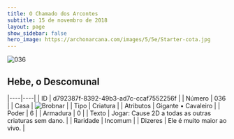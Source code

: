 ```yaml
---
title: O Chamado dos Arcontes
subtitle: 15 de novembro de 2018
layout: page
show_sidebar: false
hero_image: https://archonarcana.com/images/5/5e/Starter-cota.jpg
---
```


![036](https://cdn.keyforgegame.com/media/card_front/pt/341_036_73MRHJRCWXP4_pt.png)

## Hebe, o Descomunal

|----|----|
| ID | d792387f-8392-49b3-ad7c-ccaf7552256f |
| Número | 036 |
| Casa | ![Brobnar](https://archonarcana.com/images/thumb/e/e0/Brobnar.png/22px-Brobnar.png "Brobnar") |
| Tipo | Criatura |
| Atributos | Gigante • Cavaleiro |
| Poder | 6 |
| Armadura | 0 |
| Texto | Jogar: Cause 2D a todas as outras criaturas sem dano. |
| Raridade | Incomum |
| Dizeres | Ele é muito maior ao vivo. |